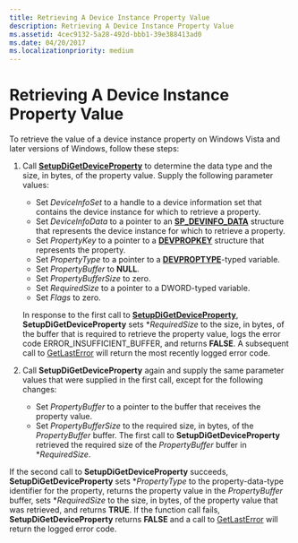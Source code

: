 ```yaml
---
title: Retrieving A Device Instance Property Value
description: Retrieving A Device Instance Property Value
ms.assetid: 4cec9132-5a28-492d-bbb1-39e388413ad0
ms.date: 04/20/2017
ms.localizationpriority: medium
---
```


# Retrieving A Device Instance Property Value


To retrieve the value of a device instance property on Windows Vista and later versions of Windows, follow these steps:

1.  Call [**SetupDiGetDeviceProperty**](https://msdn.microsoft.com/library/windows/hardware/ff551963) to determine the data type and the size, in bytes, of the property value. Supply the following parameter values:

    -   Set *DeviceInfoSet* to a handle to a device information set that contains the device instance for which to retrieve a property.
    -   Set *DeviceInfoData* to a pointer to an [**SP_DEVINFO_DATA**](https://msdn.microsoft.com/library/windows/hardware/ff552344) structure that represents the device instance for which to retrieve a property.
    -   Set *PropertyKey* to a pointer to a [**DEVPROPKEY**](https://msdn.microsoft.com/library/windows/hardware/ff543544) structure that represents the property.
    -   Set *PropertyType* to a pointer to a [**DEVPROPTYPE**](https://msdn.microsoft.com/library/windows/hardware/ff543546)-typed variable.
    -   Set *PropertyBuffer* to **NULL**.
    -   Set *PropertyBufferSize* to zero.
    -   Set *RequiredSize* to a pointer to a DWORD-typed variable.
    -   Set *Flags* to zero.

    In response to the first call to [**SetupDiGetDeviceProperty**](https://msdn.microsoft.com/library/windows/hardware/ff551963), **SetupDiGetDeviceProperty** sets \**RequiredSize* to the size, in bytes, of the buffer that is required to retrieve the property value, logs the error code ERROR_INSUFFICIENT_BUFFER, and returns **FALSE**. A subsequent call to [GetLastError](http://go.microsoft.com/fwlink/p/?linkid=169416) will return the most recently logged error code.

2.  Call **SetupDiGetDeviceProperty** again and supply the same parameter values that were supplied in the first call, except for the following changes:
    -   Set *PropertyBuffer* to a pointer to the buffer that receives the property value.
    -   Set *PropertyBufferSize* to the required size, in bytes, of the *PropertyBuffer* buffer. The first call to **SetupDiGetDeviceProperty** retrieved the required size of the *PropertyBuffer* buffer in \**RequiredSize*.

If the second call to **SetupDiGetDeviceProperty** succeeds, **SetupDiGetDeviceProperty** sets \**PropertyType* to the property-data-type identifier for the property, returns the property value in the *PropertyBuffer* buffer, sets \**RequiredSize* to the size, in bytes, of the property value that was retrieved, and returns **TRUE**. If the function call fails, **SetupDiGetDeviceProperty** returns **FALSE** and a call to [GetLastError](http://go.microsoft.com/fwlink/p/?linkid=169416) will return the logged error code.

 

 





